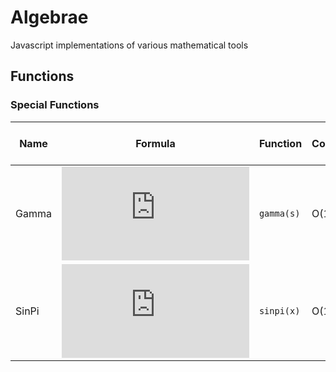 # Algebrae
Javascript implementations of various mathematical tools

## Functions

### Special Functions

| Name 		| Formula	| Function 		| Complexity| Average Log10 Error*	| Worst Detected Error* | Function variants |
|-----------|-----------|---------------|---------------|-------------------|-----------------------|-------------------|
| Gamma		| ![FGamma]	| `gamma(s)`	| O(1)		| -16.023			| -15.352				| `p1gamma(s)`		|
| SinPi		| ![FSinPI] | `sinpi(x)`	| O(1)		| Correctly rounding| N/A					|					|

[FGamma]: http://www.sciweavers.org/tex2img.php?eq=%5CGamma%28s%29%3D%5Cint%5E%5Cinfty_0t%5E%7Bs-1%7De%5E%7B-t%7Ddt&bc=White&fc=Black&im=jpg&fs=12&ff=concmath&edit=0

[FSinPi]: http://www.sciweavers.org/tex2img.php?eq=%5Csin%28%20%5Cpi%20x%29&bc=White&fc=Black&im=jpg&fs=12&ff=concmath&edit=0